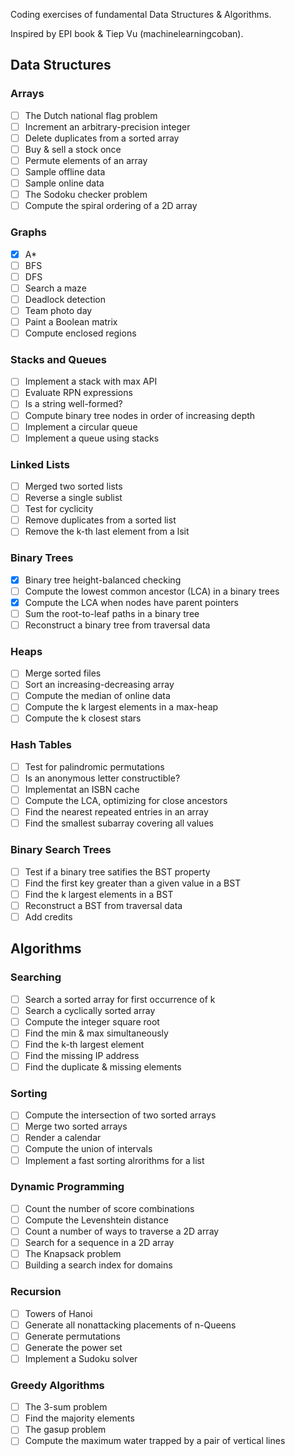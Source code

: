 Coding exercises of fundamental Data Structures & Algorithms.

Inspired by EPI book & Tiep Vu (machinelearningcoban).


Data Structures
---------------

### Arrays
- [ ] The Dutch national flag problem
- [ ] Increment an arbitrary-precision integer
- [ ] Delete duplicates from a sorted array
- [ ] Buy & sell a stock once
- [ ] Permute elements of an array
- [ ] Sample offline data
- [ ] Sample online data
- [ ] The Sodoku checker problem
- [ ] Compute the spiral ordering of a 2D array

### Graphs
- [x] A*
- [ ] BFS
- [ ] DFS
- [ ] Search a maze
- [ ] Deadlock detection
- [ ] Team photo day
- [ ] Paint a Boolean matrix
- [ ] Compute enclosed regions

### Stacks and Queues
- [ ] Implement a stack with max API
- [ ] Evaluate RPN expressions
- [ ] Is a string well-formed?
- [ ] Compute binary tree nodes in order of increasing depth
- [ ] Implement a circular queue
- [ ] Implement a queue using stacks

### Linked Lists
- [ ] Merged two sorted lists
- [ ] Reverse a single sublist
- [ ] Test for cyclicity
- [ ] Remove duplicates from a sorted list
- [ ] Remove the k-th last element from a lsit

### Binary Trees
- [x] Binary tree height-balanced checking
- [ ] Compute the lowest common ancestor (LCA) in a binary trees
- [x] Compute the LCA when nodes have parent pointers
- [ ] Sum the root-to-leaf paths in a binary tree
- [ ] Reconstruct a binary tree from traversal data

### Heaps
- [ ] Merge sorted files
- [ ] Sort an increasing-decreasing array
- [ ] Compute the median of online data
- [ ] Compute the k largest elements in a max-heap
- [ ] Compute the k closest stars

### Hash Tables
- [ ] Test for palindromic permutations
- [ ] Is an anonymous letter constructible?
- [ ] Implementat an ISBN cache
- [ ] Compute the LCA, optimizing for close ancestors
- [ ] Find the nearest repeated entries in an array
- [ ] Find the smallest subarray covering all values

### Binary Search Trees
- [ ] Test if a binary tree satifies the BST property
- [ ] Find the first key greater than a given value in a BST
- [ ] Find the k largest elements in a BST
- [ ] Reconstruct a BST from traversal data
- [ ] Add credits

Algorithms
----------

### Searching
- [ ] Search a sorted array for first occurrence of k
- [ ] Search a cyclically sorted array
- [ ] Compute the integer square root
- [ ] Find the min & max simultaneously
- [ ] Find the k-th largest element
- [ ] Find the missing IP address
- [ ] Find the duplicate & missing elements

### Sorting
- [ ] Compute the intersection of two sorted arrays
- [ ] Merge two sorted arrays
- [ ] Render a calendar
- [ ] Compute the union of intervals
- [ ] Implement a fast sorting alrorithms for a list

### Dynamic Programming
- [ ] Count the number of score combinations
- [ ] Compute the Levenshtein distance
- [ ] Count a number of ways to traverse a 2D array
- [ ] Search for a sequence in a 2D array
- [ ] The Knapsack problem
- [ ] Building a search index for domains

### Recursion
- [ ] Towers of Hanoi
- [ ] Generate all nonattacking placements of n-Queens
- [ ] Generate permutations
- [ ] Generate the power set
- [ ] Implement a Sudoku solver

### Greedy Algorithms
- [ ] The 3-sum problem
- [ ] Find the majority elements
- [ ] The gasup problem
- [ ] Compute the maximum water trapped by a pair of vertical lines
